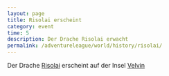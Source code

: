 ```yaml
---
layout: page
title: Risolai erscheint
category: event
time: 5
description: Der Drache Risolai erwacht
permalink: /adventureleague/world/history/risolai/
---
```


Der Drache [Risolai](Risolai) erscheint auf der Insel [Velvin](Velvin)
